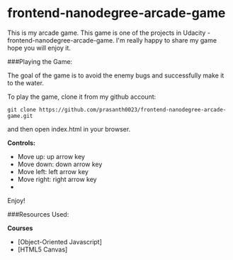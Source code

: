 frontend-nanodegree-arcade-game
===============================

This is my arcade game. This game is one of the projects in Udacity - frontend-nanodegree-arcade-game.
I'm really happy to share my game hope you will enjoy it.


###Playing the Game:

The goal of the game is to avoid the enemy bugs and successfully
make it to the water.  

To play the game, clone it from my github account:

```
git clone https://github.com/prasanth0023/frontend-nanodegree-arcade-game.git
```

and then open index.html in your browser.

 

**Controls:**

* Move up: up arrow key
* Move down: down arrow key
* Move left: left arrow key
* Move right: right arrow key
*


Enjoy!





###Resources Used:

**Courses**

* [Object-Oriented Javascript]
* [HTML5 Canvas]
